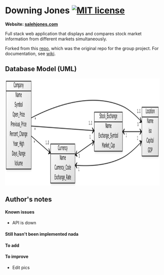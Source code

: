 # Downing Jones [![MIT license](https://img.shields.io/badge/license-MIT-lightgrey.svg)](https://raw.githubusercontent.com/qirh/jones/master/LICENSE)

**Website: [salehjones.com](salehjones.com)**

Full stack web application that displays and compares stock market information from different markets simultaneously.

Forked from this [repo](https://github.com/kelvinhe273/IDB-Group7), which was the original repo for the group project. For documentation, see [wiki](https://github.com/qirh/jones/wiki).

## Database Model (UML)

<div style="text-align:center"><img src="UML.png" height = "350" width="950"></div>

## Author's notes
#### Known issues
* API is down
#### Still hasn't been implemented nada
#### To add
#### To improve
* Edit pics